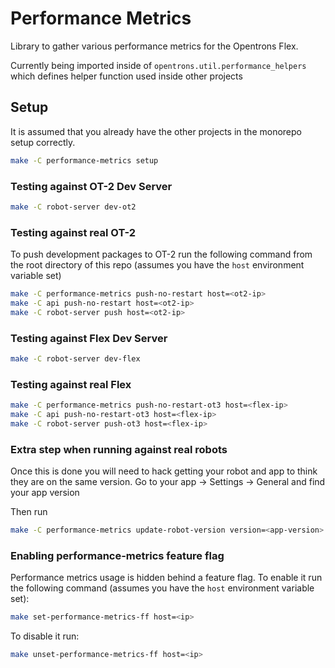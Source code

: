 # Performance Metrics

Library to gather various performance metrics for the Opentrons Flex.

Currently being imported inside of `opentrons.util.performance_helpers` which defines 
helper function used inside other projects

## Setup

It is assumed that you already have the other projects in the monorepo setup correctly.

```bash
make -C performance-metrics setup
```

### Testing against OT-2 Dev Server

```bash
make -C robot-server dev-ot2
```

### Testing against real OT-2


To push development packages to OT-2 run the following command from the root directory of this repo (assumes you have the `host` environment variable set)

```bash
make -C performance-metrics push-no-restart host=<ot2-ip>
make -C api push-no-restart host=<ot2-ip>
make -C robot-server push host=<ot2-ip>
```

### Testing against Flex Dev Server

```bash
make -C robot-server dev-flex
```

### Testing against real Flex

```bash
make -C performance-metrics push-no-restart-ot3 host=<flex-ip>
make -C api push-no-restart-ot3 host=<flex-ip>
make -C robot-server push-ot3 host=<flex-ip>
```

### Extra step when running against real robots

Once this is done you will need to hack getting your robot and app to think they are on the same version.
Go to your app -> Settings -> General and find your app version

Then run 

```bash
make -C performance-metrics update-robot-version version=<app-version> host=<robot-ip>
```

### Enabling performance-metrics feature flag

Performance metrics usage is hidden behind a feature flag. To enable it run the following command (assumes you have the `host` environment variable set): 

```bash 
make set-performance-metrics-ff host=<ip>
```

To disable it run:

```bash
make unset-performance-metrics-ff host=<ip>
```
